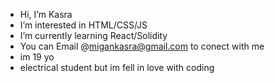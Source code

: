 -  Hi, I’m Kasra
-  I’m interested in HTML/CSS/JS
-  I’m currently learning React/Solidity
- You can Email @migankasra@gmail.com to conect with me
- im 19 yo 
- electrical student but im fell in love with coding 

<!---
MiganKasra/MiganKasra is a ✨ special ✨ repository because its `README.md` (this file) appears on your GitHub profile.
You can click the Preview link to take a look at your changes.
--->
